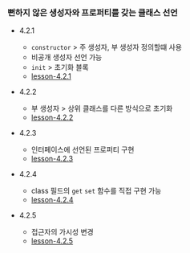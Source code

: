 ### 뻔하지 않은 생성자와 프로퍼티를 갖는 클래스 선언
- 4.2.1
  - `constructor` > 주 생성자, 부 생성자 정의할떄 사용 
  - 비공개 생성자 선언 가능
  - `init` > 초기화 블록
  - [lesson-4.2.1](lesson4.2.1.kt)

- 4.2.2
  - 부 생성자 > 상위 클래스를 다른 방식으로 초기화
  - [lesson-4.2.2](lesson4.2.2.kt)

- 4.2.3
  - 인터페이스에 선언된 프로퍼티 구현
  - [lesson-4.2.3](lesson4.2.3.kt)

- 4.2.4
  - class 필드의 `get` `set` 함수를 직접 구현 가능
  - [lesson-4.2.4](lesson4.2.4.kt)

- 4.2.5
  - 접근자의 가시성 변경
  - [lesson-4.2.5](lesson4.2.5.kt)

